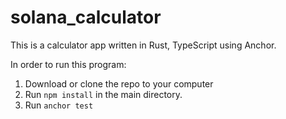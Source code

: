 # solana_calculator
This is a calculator app written in Rust, TypeScript using Anchor.

In order to run this program:
  1. Download or clone the repo to your computer
  2. Run `npm install` in the main directory.
  3. Run `anchor test`
